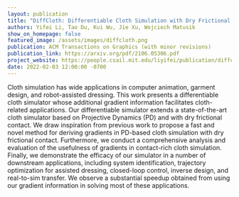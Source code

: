 ```yaml
---
layout: publication
title: "DiffCloth: Differentiable Cloth Simulation with Dry Frictional Contact"
authors: Yifei Li, Tao Du, Kui Wu, Jie Xu, Wojciech Matusik
show_on_homepage: false
featured_image: /assets/images/diffcloth.png
publication: ACM Transactions on Graphics (with minor revisions)
publication_link: https://arxiv.org/pdf/2106.05306.pdf
project_website: https://people.csail.mit.edu/liyifei/publication/diffcloth-differentiable-cloth-simulator/
date: 2022-02-03 12:00:00 -0700
---
```

Cloth simulation has wide applications in computer animation, garment design, and robot-assisted dressing. This work presents a differentiable cloth simulator whose additional gradient information facilitates cloth-related applications. Our differentiable simulator extends a state-of-the-art cloth simulator based on Projective Dynamics (PD) and with dry frictional contact. We draw inspiration from previous work to propose a fast and novel method for deriving gradients in PD-based cloth simulation with dry frictional contact. Furthermore, we conduct a comprehensive analysis and evaluation of the usefulness of gradients in contact-rich cloth simulation. Finally, we demonstrate the efficacy of our simulator in a number of downstream applications, including system identification, trajectory optimization for assisted dressing, closed-loop control, inverse design, and real-to-sim transfer. We observe a substantial speedup obtained from using our gradient information in solving most of these applications.
